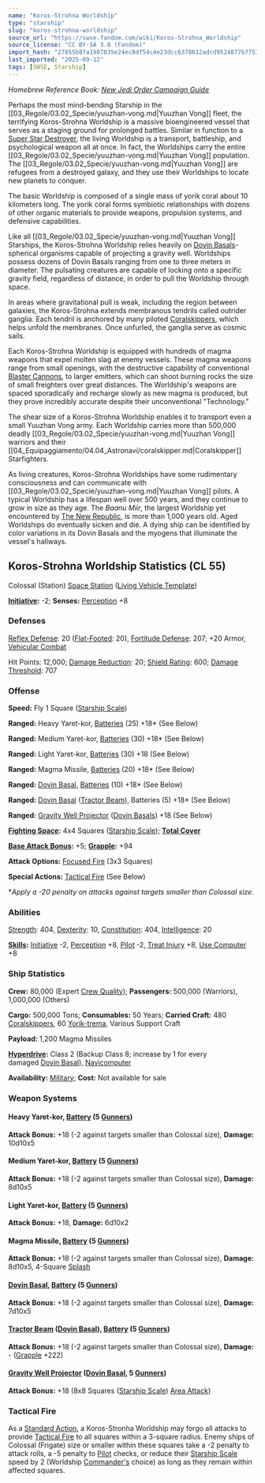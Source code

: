 ```yaml
---
name: "Koros-Strohna Worldship"
type: "starship"
slug: "koros-strohna-worldship"
source_url: "https://swse.fandom.com/wiki/Koros-Strohna_Worldship"
source_license: "CC BY-SA 3.0 (Fandom)"
import_hash: "27855b87a1907835e24ec8df54c4e23dcc6378612adcd9524877b77576b1e67f"
last_imported: "2025-09-12"
tags: [SWSE, Starship]
---
```

*Homebrew Reference Book: [New Jedi Order Campaign Guide](https://swse.fandom.com/wiki/New_Jedi_Order_Campaign_Guide)*

Perhaps the most mind-bending Starship in the [[03_Regole/03.02_Specie/yuuzhan-vong.md|Yuuzhan Vong]] fleet, the terrifying Koros-Strohna Worldship is a massive bioengineered vessel that serves as a staging ground for prolonged battles. Similar in function to a [Super Star Destroyer](https://swse.fandom.com/wiki/Super_Star_Destroyer), the living Worldship is a transport, battleship, and psychological weapon all at once. In fact, the Worldships carry the entire [[03_Regole/03.02_Specie/yuuzhan-vong.md|Yuuzhan Vong]] population. The [[03_Regole/03.02_Specie/yuuzhan-vong.md|Yuuzhan Vong]] are refugees from a destroyed galaxy, and they use their Worldships to locate new planets to conquer.

The basic Worldship is composed of a single mass of yorik coral about 10 kilometers long. The yorik coral forms symbiotic relationships with dozens of other organic materials to provide weapons, propulsion systems, and defensive capabilities.

Like all [[03_Regole/03.02_Specie/yuuzhan-vong.md|Yuuzhan Vong]] Starships, the Koros-Strohna Worldship relies heavily on [Dovin Basals](https://swse.fandom.com/wiki/Dovin_Basals)- spherical organisms capable of projecting a gravity well. Worldships possess dozens of Dovin Basals ranging from one to three meters in diameter. The pulsating creatures are capable of locking onto a specific gravity field, regardless of distance, in order to pull the Worldship through space.

In areas where gravitational pull is weak, including the region between galaxies, the Koros-Strohna extends membranous tendrils called outrider ganglia. Each tendril is anchored by many piloted [Coralskippers](https://swse.fandom.com/wiki/Coralskippers), which helps unfold the membranes. Once unfurled, the ganglia serve as cosmic sails.

Each Koros-Strohna Worldship is equipped with hundreds of magma weapons that expel molten slag at enemy vessels. These magma weapons range from small openings, with the destructive capability of conventional [Blaster Cannons](https://swse.fandom.com/wiki/Blaster_Cannons), to larger emitters, which can shoot burning rocks the size of small freighters over great distances. The Worldship's weapons are spaced sporadically and recharge slowly as new magma is produced, but they prove incredibly accurate despite their unconventional "Technology."

The shear size of a Koros-Strohna Worldship enables it to transport even a small Yuuzhan Vong army. Each Worldship carries more than 500,000 deadly [[03_Regole/03.02_Specie/yuuzhan-vong.md|Yuuzhan Vong]] warriors and their [[04_Equipaggiamento/04.04_Astronavi/coralskipper.md|Coralskipper]] Starfighters.

As living creatures, Koros-Strohna Worldships have some rudimentary consciousness and can communicate with [[03_Regole/03.02_Specie/yuuzhan-vong.md|Yuuzhan Vong]] pilots. A typical Worldship has a lifespan well over 500 years, and they continue to grow in size as they age. The *Baanu Miir*, the largest Worldship yet encountered by [The New Republic](https://swse.fandom.com/wiki/The_New_Republic), is more than 1,000 years old. Aged Worldships do eventually sicken and die. A dying ship can be identified by color variations in its Dovin Basals and the myogens that illuminate the vessel's hallways.

## Koros-Strohna Worldship Statistics (CL 55)
Colossal (Station) [Space Station](https://swse.fandom.com/wiki/Space_Station) ([Living Vehicle Template](https://swse.fandom.com/wiki/Living_Vehicle_Template))

**[Initiative](https://swse.fandom.com/wiki/Initiative):** -2; **Senses:** [Perception](https://swse.fandom.com/wiki/Perception) +8
### Defenses
[Reflex Defense](https://swse.fandom.com/wiki/Reflex_Defense_(Vehicles)): 20 ([Flat-Footed](https://swse.fandom.com/wiki/Flat-Footed): 20), [Fortitude Defense](https://swse.fandom.com/wiki/Fortitude_Defense_(Vehicles)): 207; +20 Armor, [Vehicular Combat](https://swse.fandom.com/wiki/Vehicular_Combat)

Hit Points: 12,000; [Damage Reduction](https://swse.fandom.com/wiki/Damage_Reduction): 20; [Shield Rating](https://swse.fandom.com/wiki/Shield_Rating): 600; [Damage Threshold](https://swse.fandom.com/wiki/Damage_Threshold_(Vehicles)): 707
### Offense
**Speed:** Fly 1 Square ([Starship Scale](https://swse.fandom.com/wiki/Starship_Scale))

**Ranged:** Heavy Yaret-kor, [Batteries](https://swse.fandom.com/wiki/Weapon_Batteries) (25) +18* (See Below)

**Ranged:** Medium Yaret-kor, [Batteries](https://swse.fandom.com/wiki/Weapon_Batteries) (30) +18* (See Below)

**Ranged:** Light Yaret-kor, [Batteries](https://swse.fandom.com/wiki/Weapon_Batteries) (30) +18 (See Below)

**Ranged:** Magma Missile, [Batteries](https://swse.fandom.com/wiki/Batteries) (20) +18* (See Below)

**Ranged:** [Dovin Basal](https://swse.fandom.com/wiki/Dovin_Basal), [Batteries](https://swse.fandom.com/wiki/Batteries) (10) +18* (See Below)

**Ranged:** [Dovin Basal](https://swse.fandom.com/wiki/Dovin_Basal) ([Tractor Beam](https://swse.fandom.com/wiki/Tractor_Beam)), Batteries (5) +18* (See Below)

**Ranged:** [Gravity Well Projector](https://swse.fandom.com/wiki/Gravity_Well_Projector) ([Dovin Basals](https://swse.fandom.com/wiki/Dovin_Basals)) +18 (See Below)

**[Fighting Space](https://swse.fandom.com/wiki/Fighting_Space):** 4x4 Squares ([Starship Scale](https://swse.fandom.com/wiki/Starship_Scale)); **[Total Cover](https://swse.fandom.com/wiki/Total_Cover)**

**[Base Attack Bonus](https://swse.fandom.com/wiki/Base_Attack_Bonus):** +5; **[Grapple](https://swse.fandom.com/wiki/Grapple):** +94

**Attack Options:** [Focused Fire](https://swse.fandom.com/wiki/Focused_Fire) (3x3 Squares)

**Special Actions:** [Tactical Fire](https://swse.fandom.com/wiki/Tactical_Fire) (See Below)

**Apply a -20 penalty on attacks against targets smaller than Colossal size.*
### Abilities
[Strength](https://swse.fandom.com/wiki/Strength): 404, [Dexterity](https://swse.fandom.com/wiki/Dexterity): 10, [Constitution](https://swse.fandom.com/wiki/Constitution): 404, [Intelligence](https://swse.fandom.com/wiki/Intelligence): 20

**[Skills](https://swse.fandom.com/wiki/Skills):** [Initiative](https://swse.fandom.com/wiki/Initiative) -2, [Perception](https://swse.fandom.com/wiki/Perception) +8, [Pilot](https://swse.fandom.com/wiki/Pilot) -2, [Treat Injury](https://swse.fandom.com/wiki/Treat_Injury) +8, [Use Computer](https://swse.fandom.com/wiki/Use_Computer) +8
### Ship Statistics
**Crew:** 80,000 (Expert [Crew Quality](https://swse.fandom.com/wiki/Crew_Quality)); **Passengers:** 500,000 (Warriors), 1,000,000 (Others)

**Cargo:** 500,000 Tons; **Consumables:** 50 Years; **Carried Craft:** 480 [Coralskippers](https://swse.fandom.com/wiki/Coralskippers), 60 [Yorik-trema](https://swse.fandom.com/wiki/Yorik-trema), Various Support Craft

**Payload:** 1,200 Magma Missiles

**[Hyperdrive](https://swse.fandom.com/wiki/Hyperdrive):** Class 2 (Backup Class 8; increase by 1 for every damaged [Dovin Basal](https://swse.fandom.com/wiki/Dovin_Basal)), [Navicomputer](https://swse.fandom.com/wiki/Navicomputer)

**Availability:** [Military](https://swse.fandom.com/wiki/Military); **Cost:** Not available for sale
### Weapon Systems
#### **Heavy Yaret-kor, [Battery](https://swse.fandom.com/wiki/Weapon_Batteries) (5 [Gunners](https://swse.fandom.com/wiki/Gunners))**
**Attack Bonus:** +18 (-2 against targets smaller than Colossal size), **Damage:** 10d10x5
#### **Medium Yaret-kor, [Battery](https://swse.fandom.com/wiki/Weapon_Batteries) (5 [Gunners](https://swse.fandom.com/wiki/Gunners))**
**Attack Bonus:** +18 (-2 against targets smaller than Colossal size), **Damage:** 8d10x5
#### **Light Yaret-kor, [Battery](https://swse.fandom.com/wiki/Weapon_Batteries) (5 [Gunners](https://swse.fandom.com/wiki/Gunners))**
**Attack Bonus:** +18, **Damage:** 6d10x2
#### **Magma Missile, [Battery](https://swse.fandom.com/wiki/Weapon_Batteries) (5 [Gunners](https://swse.fandom.com/wiki/Gunners))**
**Attack Bonus:** +18 (-2 against targets smaller than Colossal size), **Damage:** 8d10x5, 4-Square [Splash](https://swse.fandom.com/wiki/Splash)
#### **[Dovin Basal](https://swse.fandom.com/wiki/Dovin_Basal), [Battery](https://swse.fandom.com/wiki/Weapon_Batteries) (5 [Gunners](https://swse.fandom.com/wiki/Gunners))**
**Attack Bonus:** +18 (-2 against targets smaller than Colossal size), **Damage:** 7d10x5
#### **[Tractor Beam](https://swse.fandom.com/wiki/Tractor_Beam) ([Dovin Basal](https://swse.fandom.com/wiki/Dovin_Basal)), [Battery](https://swse.fandom.com/wiki/Battery)** **(5 [Gunners](https://swse.fandom.com/wiki/Gunners))**
**Attack Bonus:** +18 (-2 against targets smaller than Colossal size), **Damage:** - ([Grapple](https://swse.fandom.com/wiki/Grapple) +222)
#### **[Gravity Well Projector](https://swse.fandom.com/wiki/Gravity_Well_Projector) ([Dovin Basal](https://swse.fandom.com/wiki/Dovin_Basal), 5 [Gunners](https://swse.fandom.com/wiki/Gunners))**
**Attack Bonus:** +18 (8x8 Squares ([Starship Scale](https://swse.fandom.com/wiki/Starship_Scale)) [Area Attack](https://swse.fandom.com/wiki/Area_Attack))
### Tactical Fire
As a [Standard Action](https://swse.fandom.com/wiki/Standard_Action), a Koros-Stronha Worldship may forgo all attacks to provide [Tactical Fire](https://swse.fandom.com/wiki/Tactical_Fire) to all squares within a 3-square radius. Enemy ships of Colossal (Frigate) size or smaller within these squares take a -2 penalty to attack rolls, a -5 penalty to [Pilot](https://swse.fandom.com/wiki/Pilot) checks, or reduce their [Starship Scale](https://swse.fandom.com/wiki/Starship_Scale) speed by 2 (Worldship [Commander's](https://swse.fandom.com/wiki/Commander) choice) as long as they remain within affected squares.